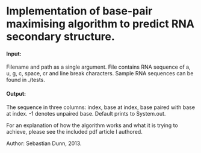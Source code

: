 # Implementation of base-pair maximising algorithm to predict RNA secondary structure. 
 
#### Input: 
Filename and path as a single argument. File contains RNA sequence 
of a, u, g, c, space, cr and line break characters. Sample RNA sequences 
can be found in ./tests.

#### Output:
The sequence in three columns: index, base at index, base paired with 
base at index. -1 denotes unpaired base. Default prints to System.out. 

For an explanation of how the algorithm works and what it is trying to 
achieve, please see the included pdf article I authored.

Author: Sebastian Dunn, 2013.
